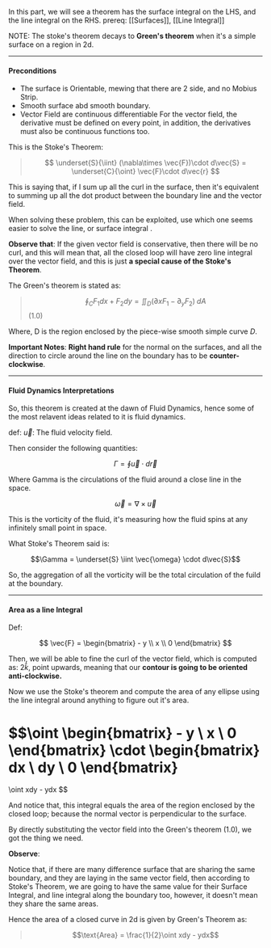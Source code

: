 In this part, we will see a theorem has the surface integral on the LHS, and the line integral on the RHS. 
prereq: [[Surfaces]], [[Line Integral]]

NOTE: The stoke's theorem decays to **Green's theorem** when it's a simple surface on a region in 2d. 

---

#### Preconditions

* The surface is Orientable, mewing that there are 2 side, and no Mobius Strip. 
* Smooth surface abd smooth boundary.  
* Vector Field are continuous differentiable For the vector field, the derivative must be defined on every point, in addition, the derivatives must also be continuous functions too. 


This is the Stoke's Theorem: 

> $$
> \underset{S}{\iint} (\nabla\times \vec{F})\cdot d\vec{S} = \underset{C}{\oint} \vec{F}\cdot d\vec{r}
> $$

This is saying that, if I sum up all the curl in the surface, then it's equivalent to summing up all the dot product between the boundary line and the vector field. 

When solving these problem, this can be exploited, use which one seems easier to solve the line, or surface integral .

**Observe that**: 
If the given vector field is conservative, then there will be no curl, and this will mean that, all the closed loop will have zero line integral over the vector field, and this is just **a special cause of the Stoke's Theorem**. 

The Green's theorem is stated as: 

> $$\oint_C F_1dx + F_2dy = \iint_D (\partial xF_1 - \partial_y F_2)\;dA $$  (1.0)

Where, D is the region enclosed by the piece-wise smooth simple curve $D$. 

**Important Notes**: 
**Right hand rule** for the normal on the surfaces, and all the direction to circle around the line on the boundary has to be **counter-clockwise**. 

---

#### Fluid Dynamics Interpretations

So, this theorem is created at the dawn of Fluid Dynamics, hence some of the most relavent ideas related to it is fluid dynamics. 

def: $\vec{u}$: The fluid velocity field. 

Then consider the following quantities: 

$$\Gamma = \oint \vec{u} \cdot d\vec{r}$$

Where Gamma is the circulations of the fluid around a close line in the space. 

$$\vec{\omega} = \nabla\times \vec{u}$$

This is the vorticity of the fluid, it's measuring how the fluid spins at any infinitely small point in space. 

What Stoke's Theorem said is: 

$$\Gamma = \underset{S} \iint \vec{\omega} \cdot d\vec{S}$$

So, the aggregation of all the vorticity will be the total circulation of the fuild at the boundary. 

---

#### Area as a line Integral

Def: 

$$
\vec{F} = 
\begin{bmatrix}
	- y \\ x \\ 0
\end{bmatrix}
$$

Then, we will be able to fine the curl of the vector field, which is computed as: $2\hat{k}$, point upwards, meaning that our **contour is going to be oriented anti-clockwise.**

Now we use the Stoke's theorem and compute the area of any ellipse using the line integral around anything to figure out it's area. 

$$\oint
\begin{bmatrix}
	- y \\ x \\ 0
\end{bmatrix}
\cdot
\begin{bmatrix}
	dx \\ dy \\ 0
\end{bmatrix}
=
\oint xdy - ydx
$$

And notice that, this integral equals the area of the region enclosed by the closed loop; because the normal vector is perpendicular to the surface. 

By directly substituting the vector field into the Green's theorem (1.0), we got the thing we need. 

**Observe**: 

Notice that, if there are many difference surface that are sharing the same boundary, and they are laying in the same vector field, then according to Stoke's Theorem, we are going to have the same value for their Surface Integral, and line integral along the boundary too, however, it doesn't mean they share the same areas. 

Hence the area of a closed curve in 2d is given by Green's Theorem as: 

> $$\text{Area} = \frac{1}{2}\oint xdy - ydx$$